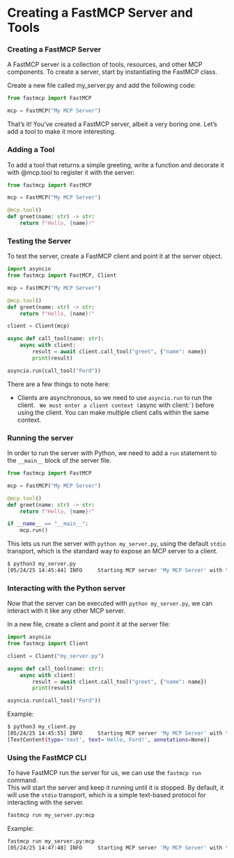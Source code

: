 
# Creating a FastMCP Server and Tools

### Creating a FastMCP Server
A FastMCP server is a collection of tools, resources, and other MCP components. To create a server, start by instantiating the FastMCP class.

Create a new file called my_server.py and add the following code:
```python
from fastmcp import FastMCP

mcp = FastMCP("My MCP Server")
```
That’s it! You’ve created a FastMCP server, albeit a very boring one. Let’s add a tool to make it more interesting.

### Adding a Tool
To add a tool that returns a simple greeting, write a function and decorate it with @mcp.tool to register it with the server:
```python
from fastmcp import FastMCP

mcp = FastMCP("My MCP Server")

@mcp.tool()
def greet(name: str) -> str:
    return f"Hello, {name}!"
```

### Testing the Server
To test the server, create a FastMCP client and point it at the server object.


```python
import asyncio
from fastmcp import FastMCP, Client

mcp = FastMCP("My MCP Server")

@mcp.tool()
def greet(name: str) -> str:
    return f"Hello, {name}!"

client = Client(mcp)

async def call_tool(name: str):
    async with client:
        result = await client.call_tool("greet", {"name": name})
        print(result)

asyncio.run(call_tool("Ford"))
```
There are a few things to note here:

- Clients are asynchronous, so we need to use `asyncio.run` to run the client.
` We must enter a client context (`async with client:`) before using the client. You can make multiple client calls within the same context.
​
### Running the server
In order to run the server with Python, we need to add a `run` statement to the `__main__` block of the server file.
```python
from fastmcp import FastMCP

mcp = FastMCP("My MCP Server")

@mcp.tool()
def greet(name: str) -> str:
    return f"Hello, {name}!"

if __name__ == "__main__":
    mcp.run()
```

This lets us run the server with `python my_server.py`, using the default `stdio` transport, which is the standard way to expose an MCP server to a client.

```bash
$ python3 my_server.py
[05/24/25 14:45:44] INFO     Starting MCP server 'My MCP Server' with transport 'stdio'
```

### Interacting with the Python server
Now that the server can be executed with `python my_server.py`, we can interact with it like any other MCP server.

In a new file, create a client and point it at the server file:
```python
import asyncio
from fastmcp import Client

client = Client("my_server.py")

async def call_tool(name: str):
    async with client:
        result = await client.call_tool("greet", {"name": name})
        print(result)

asyncio.run(call_tool("Ford"))
```
Example:
```bash
$ python3 my_client.py
[05/24/25 14:45:55] INFO     Starting MCP server 'My MCP Server' with transport 'stdio'                                 server.py:747
[TextContent(type='text', text='Hello, Ford!', annotations=None)]
```

### Using the FastMCP CLI
To have FastMCP run the server for us, we can use the `fastmcp run` command.  
This will start the server and keep it running until it is stopped. By default, it will use the `stdio` transport, which is a simple text-based protocol for interacting with the server.
```bash
fastmcp run my_server.py:mcp
```

Example:
```bash
fastmcp run my_server.py:mcp
[05/24/25 14:47:48] INFO     Starting MCP server 'My MCP Server' with transport 'stdio'                                       server.py:747
```